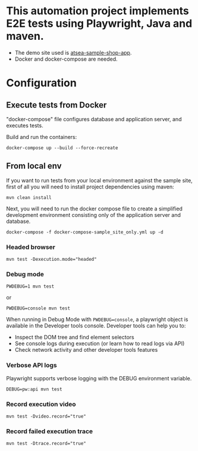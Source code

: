 # This automation project implements E2E tests using Playwright, Java and maven.
- The demo site used is [atsea-sample-shop-app](https://github.com/dockersamples/atsea-sample-shop-app/).
- Docker and docker-compose are needed.

# Configuration

## Execute tests from Docker

"docker-compose" file configures database and application server, and executes tests.

Build and run the containers:

`docker-compose up --build --force-recreate`

## From local env
If you want to run tests from your local environment against the sample site,
first of all you will need to install project dependencies using maven:

`mvn clean install`

Next, you will need to run the docker compose file to create a simplified development environment consisting only of the application server and database.

`docker-compose -f docker-compose-sample_site_only.yml up -d`


### Headed browser

`mvn test -Dexecution.mode="headed"`

### Debug mode

`PWDEBUG=1 mvn test`

or

`PWDEBUG=console mvn test`

When running in Debug Mode with `PWDEBUG=console`, a playwright object is available in the Developer tools console.
Developer tools can help you to:

* Inspect the DOM tree and find element selectors
* See console logs during execution (or learn how to read logs via API)
* Check network activity and other developer tools features

### Verbose API logs

Playwright supports verbose logging with the DEBUG environment variable.

`DEBUG=pw:api mvn test`

### Record execution video

`mvn test -Dvideo.record="true"`

### Record failed execution trace

`mvn test -Dtrace.record="true"`
